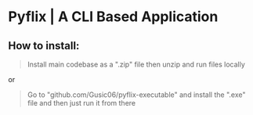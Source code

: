 # **Pyflix** | A CLI Based Application

## How to install:
> Install main codebase as a ".zip" file then unzip and run files locally

or

> Go to "github.com/Gusic06/pyflix-executable" and install the ".exe" file and then just run it from there
